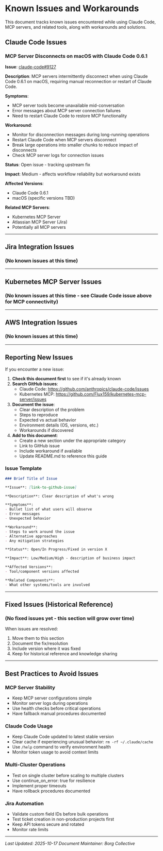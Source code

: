 # Known Issues and Workarounds

This document tracks known issues encountered while using Claude Code, MCP servers, and related tools, along with workarounds and solutions.

## Claude Code Issues

### MCP Server Disconnects on macOS with Claude Code 0.6.1

**Issue**: [claude-code#9127](https://github.com/anthropics/claude-code/issues/9127)

**Description**: MCP servers intermittently disconnect when using Claude Code 0.6.1 on macOS, requiring manual reconnection or restart of Claude Code.

**Symptoms**:
- MCP server tools become unavailable mid-conversation
- Error messages about MCP server connection failures
- Need to restart Claude Code to restore MCP functionality

**Workaround**:
- Monitor for disconnection messages during long-running operations
- Restart Claude Code when MCP servers disconnect
- Break large operations into smaller chunks to reduce impact of disconnects
- Check MCP server logs for connection issues

**Status**: Open issue - tracking upstream fix

**Impact**: Medium - affects workflow reliability but workaround exists

**Affected Versions**:
- Claude Code 0.6.1
- macOS (specific versions TBD)

**Related MCP Servers**:
- Kubernetes MCP Server
- Atlassian MCP Server (Jira)
- Potentially all MCP servers

---

## Jira Integration Issues

### (No known issues at this time)

---

## Kubernetes MCP Server Issues

### (No known issues at this time - see Claude Code issue above for MCP connectivity)

---

## AWS Integration Issues

### (No known issues at this time)

---

## Reporting New Issues

If you encounter a new issue:

1. **Check this document first** to see if it's already known
2. **Search GitHub issues**:
   - Claude Code: https://github.com/anthropics/claude-code/issues
   - Kubernetes MCP: https://github.com/Flux159/kubernetes-mcp-server/issues
3. **Document the issue**:
   - Clear description of the problem
   - Steps to reproduce
   - Expected vs actual behavior
   - Environment details (OS, versions, etc.)
   - Workarounds if discovered
4. **Add to this document**:
   - Create a new section under the appropriate category
   - Link to GitHub issue
   - Include workaround if available
   - Update README.md to reference this guide

### Issue Template

```markdown
### Brief Title of Issue

**Issue**: [link-to-github-issue]

**Description**: Clear description of what's wrong

**Symptoms**:
- Bullet list of what users will observe
- Error messages
- Unexpected behavior

**Workaround**:
- Steps to work around the issue
- Alternative approaches
- Any mitigation strategies

**Status**: Open/In Progress/Fixed in version X

**Impact**: Low/Medium/High - description of business impact

**Affected Versions**:
- Tool/component versions affected

**Related Components**:
- What other systems/tools are involved
```

---

## Fixed Issues (Historical Reference)

### (No fixed issues yet - this section will grow over time)

When issues are resolved:
1. Move them to this section
2. Document the fix/resolution
3. Include version where it was fixed
4. Keep for historical reference and knowledge sharing

---

## Best Practices to Avoid Issues

### MCP Server Stability
- Keep MCP server configurations simple
- Monitor server logs during operations
- Use health checks before critical operations
- Have fallback manual procedures documented

### Claude Code Usage
- Keep Claude Code updated to latest stable version
- Clear cache if experiencing unusual behavior: `rm -rf ~/.claude/cache`
- Use `/help` command to verify environment health
- Monitor token usage to avoid context limits

### Multi-Cluster Operations
- Test on single cluster before scaling to multiple clusters
- Use continue_on_error: true for resilience
- Implement proper timeouts
- Have rollback procedures documented

### Jira Automation
- Validate custom field IDs before bulk operations
- Test ticket creation in non-production projects first
- Keep API tokens secure and rotated
- Monitor rate limits

---

*Last Updated: 2025-10-17*
*Document Maintainer: Borg Collective*
